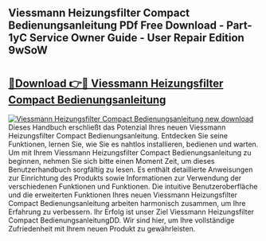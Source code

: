 ## Viessmann Heizungsfilter Compact Bedienungsanleitung PDf Free Download - Part-1yC Service Owner Guide - User Repair Edition 9wSoW

# <h2><a href="http://df5lrw.blite.top/?on=Viessmann+Heizungsfilter+Compact+Bedienungsanleitung">🔗Download 👉🔴 Viessmann Heizungsfilter Compact Bedienungsanleitung</a></h2>

[![Viessmann Heizungsfilter Compact Bedienungsanleitung new download](https://i.imgur.com/lujVjoI.png)](http://df5lrw.blite.top/?on=Viessmann+Heizungsfilter+Compact+Bedienungsanleitung)
Dieses Handbuch erschließt das Potenzial Ihres neuen Viessmann Heizungsfilter Compact Bedienungsanleitung. Entdecken Sie seine Funktionen, lernen Sie, wie Sie es nahtlos installieren, bedienen und warten. Um mit Ihrem Viessmann Heizungsfilter Compact Bedienungsanleitung zu beginnen, nehmen Sie sich bitte einen Moment Zeit, um dieses Benutzerhandbuch sorgfältig zu lesen. Es enthält detaillierte Anweisungen zur Einrichtung des Produkts sowie Informationen zur Verwendung der verschiedenen Funktionen und Funktionen. Die intuitive Benutzeroberfläche und die erweiterten Funktionen Ihres neuen Viessmann Heizungsfilter Compact Bedienungsanleitung arbeiten harmonisch zusammen, um Ihre Erfahrung zu verbessern. Ihr Erfolg ist unser Ziel Viessmann Heizungsfilter Compact BedienungsanleitungDD. Wir sind hier, um Ihre vollständige Zufriedenheit mit Ihrem neuen Produkt zu gewährleisten.
